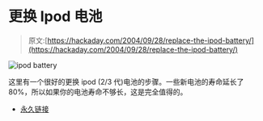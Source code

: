 # 更换 Ipod 电池

> 原文:[https://hackaday.com/2004/09/28/replace-the-ipod-battery/](https://hackaday.com/2004/09/28/replace-the-ipod-battery/)

![ipod battery](img/0449af917188d708edc5d830863550bc.png)

这里有一个很好的更换 ipod (2/3 代)电池的步骤。一些新电池的寿命延长了 80%，所以如果你的电池寿命不够长，这是完全值得的。

*   [永久链接](http://www.popsci.com/popsci/computers/article/0,12543,588084,00.html)